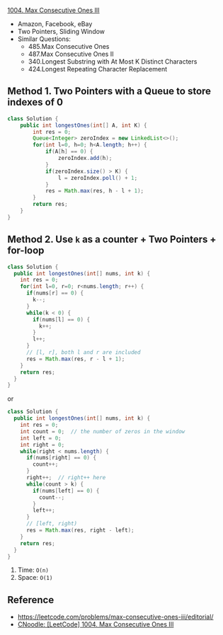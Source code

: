 [1004. Max Consecutive Ones III](https://leetcode.com/problems/max-consecutive-ones-iii/)

* Amazon, Facebook, eBay
* Two Pointers, Sliding Window
* Similar Questions:
    * 485.Max Consecutive Ones
    * 487.Max Consecutive Ones II
    * 340.Longest Substring with At Most K Distinct Characters
    * 424.Longest Repeating Character Replacement


## Method 1. Two Pointers with a Queue to store indexes of 0
```java
class Solution {
    public int longestOnes(int[] A, int K) {
        int res = 0;
        Queue<Integer> zeroIndex = new LinkedList<>();
        for(int l=0, h=0; h<A.length; h++) {
            if(A[h] == 0) {
                zeroIndex.add(h);
            }
            if(zeroIndex.size() > K) {
                l = zeroIndex.poll() + 1;
            }
            res = Math.max(res, h - l + 1);
        }
        return res;
    }
}
```


## Method 2. Use `k` as a counter + Two Pointers + for-loop
```java
class Solution {
  public int longestOnes(int[] nums, int k) {
    int res = 0;
    for(int l=0, r=0; r<nums.length; r++) {
      if(nums[r] == 0) {
        k--;
      }
      while(k < 0) {
        if(nums[l] == 0) {
          k++;
        }
        l++;
      }
      // [l, r], both l and r are included
      res = Math.max(res, r - l + 1);
    }
    return res;
  }
}
```

or 
```java
class Solution {
  public int longestOnes(int[] nums, int k) {
    int res = 0;
    int count = 0;  // the number of zeros in the window
    int left = 0;
    int right = 0;
    while(right < nums.length) {
      if(nums[right] == 0) {
        count++;
      }
      right++;  // right++ here
      while(count > k) {
        if(nums[left] == 0) {
          count--;
        }
        left++;
      }
      // [left, right)
      res = Math.max(res, right - left);
    }
    return res;
  }
}
```

1. Time: `O(n)`
2. Space: `O(1)`


## Reference
* https://leetcode.com/problems/max-consecutive-ones-iii/editorial/
* [CNoodle: [LeetCode] 1004. Max Consecutive Ones III](https://www.cnblogs.com/cnoodle/p/14238884.html)